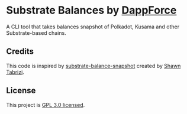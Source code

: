 # Substrate Balances by [DappForce](https://github.com/dappforce)

A CLI tool that takes balances snapshot of Polkadot, Kusama and other Substrate-based chains.

## Credits

This code is inspired by [substrate-balance-snapshot](https://github.com/shawntabrizi/substrate-balance-snapshot) created by [Shawn Tabrizi](https://github.com/shawntabrizi).

## License

This project is [GPL 3.0 licensed](LICENSE).